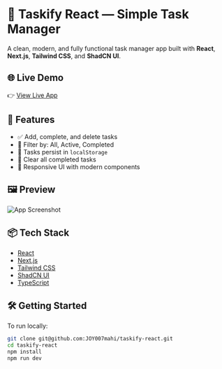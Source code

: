 # 🧠 Taskify React — Simple Task Manager

A clean, modern, and fully functional task manager app built with **React**, **Next.js**, **Tailwind CSS**, and **ShadCN UI**.

## 🌐 Live Demo

👉 [View Live App](https://taskify-three-peach.vercel.app)

## 🚀 Features

- ✅ Add, complete, and delete tasks
- 🎯 Filter by: All, Active, Completed
- 💾 Tasks persist in `localStorage`
- 🧹 Clear all completed tasks
- 🎨 Responsive UI with modern components

## 🖼️ Preview

![App Screenshot](https://taskify-three-peach.vercel.app/screenshot.png)

## 📦 Tech Stack

- [React](https://react.dev/)
- [Next.js](https://nextjs.org/)
- [Tailwind CSS](https://tailwindcss.com/)
- [ShadCN UI](https://ui.shadcn.com/)
- [TypeScript](https://www.typescriptlang.org/)

## 🛠️ Getting Started

To run locally:

```bash
git clone git@github.com:JOY007mahi/taskify-react.git
cd taskify-react
npm install
npm run dev

